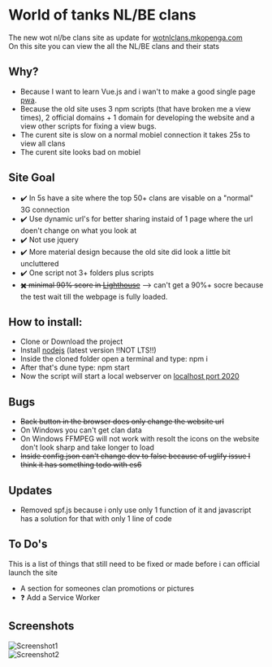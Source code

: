 # World of tanks NL/BE clans    
The new wot nl/be clans site as update for [wotnlclans.mkopenga.com](https://wotnlclans.mkopenga.com)  
On this site you can view the all the NL/BE clans and their stats  

## Why?  
- Because I want to learn Vue.js and i wan't to make a good single page [pwa](https://developers.google.com/web/progressive-web-apps/).  
- Because the old site uses 3 npm scripts (that have broken me a view times), 2 official domains + 1 domain for developing the website and a view other scripts for fixing a view bugs.  
- The curent site is slow on a normal mobiel connection it takes 25s to view all clans  
- The curent site looks bad on mobiel  

## Site Goal  
- :heavy_check_mark: In 5s have a site where the top 50+ clans are visable on a "normal" 3G connection  
- :heavy_check_mark: Use dynamic url's for better sharing instaid of 1 page where the url doen't change on what you look at  
- :heavy_check_mark: Not use jquery  
- :heavy_check_mark: More material design because the old site did look a little bit uncluttered  
- :heavy_check_mark: One script not 3+ folders plus scripts  
- ~~:heavy_multiplication_x: minimal 90% score in [Lighthouse](https://developers.google.com/web/tools/lighthouse/)~~ --> can't get a 90%+ socre because the test wait till the webpage is fully loaded.  

## How to install:  
- Clone or Download the project  
- Install [nodejs](https://nodejs.org/en/) (latest version !!NOT LTS!!)  
- Inside the cloned folder open a terminal and type: npm i  
- After that's dune type: npm start  
- Now the script will start a local webserver on [localhost port 2020](http://localhost:2020)

## Bugs  
- ~~Back button in the browser does only change the website url~~  
- On Windows you can't get clan data  
- On Windows FFMPEG will not work with resolt the icons on the website don't look sharp and take longer to load  
- ~~Inside config.json can't change dev to false because of uglify issue I think it has something todo with es6~~  

## Updates  
- Removed spf.js because i only use only 1 function of it and javascript has a solution for that with only 1 line of code  

## To Do's  
This is a list of things that still need to be fixed or made before i can official launch the site  
- A section for someones clan promotions or pictures  
- :question: Add a Service Worker  

## Screenshots  
![Screenshot1](https://github.com/mjarkk/wotnlclans/blob/master/www/img/s1.png)  
![Screenshot2](https://github.com/mjarkk/wotnlclans/blob/master/www/img/s2.png)  
